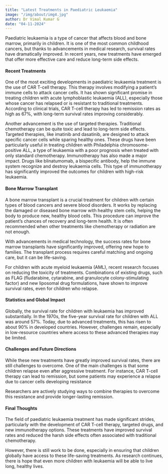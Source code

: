 ```yaml
---
title: "Latest Treatments in Paediatric Leukaemia"
image: "/img/about/img4.jpg"
author: Dr Vimal Kumar G
date: "04-11-2024"
---
```


Paediatric leukaemia is a type of cancer that affects blood and bone marrow, primarily in children. It is one of the most common childhood cancers, but thanks to advancements in medical research, survival rates have dramatically improved. In recent years, new treatments have emerged that offer more effective care and reduce long-term side effects. 

#### Recent Treatments

One of the most exciting developments in paediatric leukaemia treatment is the use of CAR T-cell therapy. This therapy involves modifying a patient’s immune cells to attack cancer cells. It has shown significant promise in treating children with acute lymphoblastic leukaemia (ALL), especially those whose cancer has relapsed or is resistant to traditional treatments. According to clinical trials, CAR T-cell therapy has led to remission rates as high as 67%, with long-term survival rates improving considerably.

Another advancement is the use of targeted therapies. Traditional chemotherapy can be quite toxic and lead to long-term side effects. Targeted therapies, like imatinib and dasatinib, are designed to attack specific cancer cells while sparing healthy ones. These drugs have been particularly useful in treating children with Philadelphia chromosome-positive ALL, a type of leukaemia with a poor prognosis when treated with only standard chemotherapy.
Immunotherapy has also made a major impact. Drugs like blinatumomab, a bispecific antibody, help the immune system recognize and destroy leukaemia cells. This type of immunotherapy has significantly improved the outcomes for children with high-risk leukaemia.

#### Bone Marrow Transplant

A bone marrow transplant is a crucial treatment for children with certain types of blood cancers and severe blood disorders. It works by replacing the damaged or diseased bone marrow with healthy stem cells, helping the body to produce new, healthy blood cells. This procedure can improve the patient’s chances of recovery and long-term health. It is often recommended when other treatments like chemotherapy or radiation are not enough. 

With advancements in medical technology, the success rates for bone marrow transplants have significantly improved, offering new hope to families. The transplant process requires careful matching and ongoing care, but it can be life-saving.

For children with acute myeloid leukaemia (AML), recent research focuses on reducing the toxicity of treatments. Combinations of existing drugs, such as FLAG (fludarabine, cytarabine, and granulocyte colony-stimulating factor) and new liposomal drug formulations, have shown to improve survival rates, even for children who relapse.

#### Statistics and Global Impact

Globally, the survival rate for children with leukaemia has improved substantially. In the 1970s, the five-year survival rate for children with ALL was around 57%. Today, due to advanced treatments, this has risen to about 90% in developed countries. However, challenges remain, especially in low-resource countries where access to these advanced therapies may be limited.

#### Challenges and Future Directions

While these new treatments have greatly improved survival rates, there are still challenges to overcome. One of the main challenges is that some children relapse even after aggressive treatment. For instance, CAR T-cell therapy can lead to remission, but some patients may experience a relapse due to cancer cells developing resistance

Researchers are actively studying ways to combine therapies to overcome this resistance and provide longer-lasting remission.

#### Final Thoughts 

The field of paediatric leukaemia treatment has made significant strides, particularly with the development of CAR T-cell therapy, targeted drugs, and new immunotherapy options. These treatments have improved survival rates and reduced the harsh side effects often associated with traditional chemotherapy. 

However, there is still work to be done, especially in ensuring that children globally have access to these life-saving treatments. As research continues, there is hope that even more children with leukaemia will be able to live long, healthy lives.
